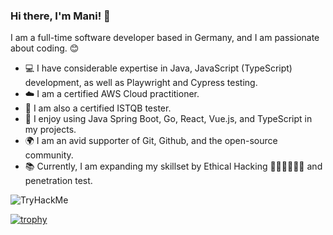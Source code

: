 ### Hi there, I'm Mani! 👋

I am a full-time software developer based in Germany, and I am passionate about coding. 😊

- 💻 I have considerable expertise in Java, JavaScript (TypeScript) development, as well as Playwright and Cypress testing.
- ☁️ I am a certified AWS Cloud practitioner.
- 🧪 I am also a certified ISTQB tester.
- 🔨 I enjoy using Java Spring Boot, Go, React, Vue.js, and TypeScript in my projects.
- 🌍 I am an avid supporter of Git, Github, and the open-source community.
- 📚 Currently, I am expanding my skillset by Ethical Hacking 🧑🏻‍💻🧑🏻‍💻 and penetration test.
 <img src="https://tryhackme-badges.s3.amazonaws.com/mani.mgh.png" alt="TryHackMe">



[![trophy](https://github-profile-trophy.vercel.app/?username=manimovassagh)](https://github.com/ryo-ma/github-profile-trophy)
